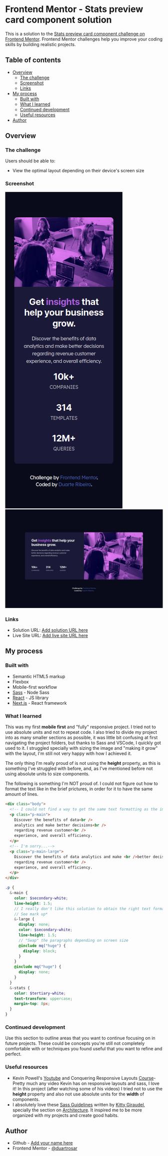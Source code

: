 # Frontend Mentor - Stats preview card component solution

This is a solution to the [Stats preview card component challenge on Frontend Mentor](https://www.frontendmentor.io/challenges/stats-preview-card-component-8JqbgoU62). Frontend Mentor challenges help you improve your coding skills by building realistic projects.

## Table of contents

- [Overview](#overview)
  - [The challenge](#the-challenge)
  - [Screenshot](#screenshot)
  - [Links](#links)
- [My process](#my-process)
  - [Built with](#built-with)
  - [What I learned](#what-i-learned)
  - [Continued development](#continued-development)
  - [Useful resources](#useful-resources)
- [Author](#author)

## Overview

### The challenge

Users should be able to:

- View the optimal layout depending on their device's screen size

### Screenshot

![Mobile](./screenshots/screenshot_mobile.png)
![Desktop](./screenshots/screenshot_desktop.png)

### Links

- Solution URL: [Add solution URL here](https://github.com/duartrosar/stats-preview-card-component)
- Live Site URL: [Add live site URL here](https://epic-jones-285c87.netlify.app/)

## My process

### Built with

- Semantic HTML5 markup
- Flexbox
- Mobile-first workflow
- [Sass](https://sass-lang.com/) - Node Sass
- [React](https://reactjs.org/) - JS library
- [Next.js](https://nextjs.org/) - React framework

### What I learned

This was my first **mobile first** and "fully" responsive project. I tried not to use absolute units and not to repeat code. I also tried to divide my project into as many smaller sections as possible, it was little bit confusing at first navigating the project folders, but thanks to Sass and VSCode, I quickly got used to it. I struggled specially with sizing the image and "making it grow" with the layout, I'm still not very happy with how I achieved it.

The only thing I'm really proud of is not using the **height** property, as this is something I've struggled with before, and, as I've mentioned before not using absolute units to size components.

The following is something I'm NOT proud of. I could not figure out how to format the text like in the brief prictures, in order for it to have the same amount of lines.

```html
<div class="body">
  <!-- I could not find a way to get the same text formatting as the image without line breaks -->
  <p class="p-main">
    Discover the benefits of data<br />
    analytics and make better decisions<br />
    regarding revenue customer<br />
    experience, and overall efficiency.
  </p>
  <!-- I'm sorry...-->
  <p class="p-main-large">
    Discover the benefits of data analytics and make <br />better decisions
    regarding revenue customer<br />
    experience, and overall efficiency.
  </p>
</div>
```

```scss
.p {
  &-main {
    color: $secondary-white;
    line-height: 1.5;
    // I really don't like this solution to obtain the right text formatting
    // See mark up*
    &-large {
      display: none;
      color: $secondary-white;
      line-height: 1.5;
      // "Swap" the paragraphs depending on screen size
      @include mq("huge") {
        display: block;
      }
    }
    @include mq("huge") {
      display: none;
    }
  }
  &-stats {
    color: $tertiary-white;
    text-transform: uppercase;
    margin-top: 8px;
  }
}
```

### Continued development

Use this section to outline areas that you want to continue focusing on in future projects. These could be concepts you're still not completely comfortable with or techniques you found useful that you want to refine and perfect.

### Useful resources

- Kevin Powell's [Youtube](https://www.youtube.com/user/KepowOb) and Conquering Responsive Layouts [Course](https://courses.kevinpowell.co/conquering-responsive-layouts)- Pretty much any video Kevin has on responsive layouts and sass, I love it! In this project (after watching some of his videos) I tried not to use the **height** property and also not use absolute units for the **width** of components.
- I absolutely love these [Sass Guidelines](https://sass-guidelin.es/) written by [Kitty Giraudel](https://kittygiraudel.com/), specially the section on [Architecture](https://sass-guidelin.es/#architecture). It inspired me to be more organized with my projects and create good habits.

## Author

- Github - [Add your name here](https://github.com/duartrosar)
- Frontend Mentor - [@duartrosar](https://www.frontendmentor.io/profile/duartrosar)
